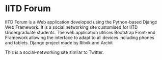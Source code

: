 # IITD Forum
IITD Forum is a Web application developed using the Python-based Django Web Framework. It is a social networking site customised for IITD Undergraduate students.
The web application utilises Bootstrap Front-end Framework allowing the interface to adapt to all devices including phones and tablets.
Django project made by Ritvik and Archit

This is a social-networking site similar to Twitter.